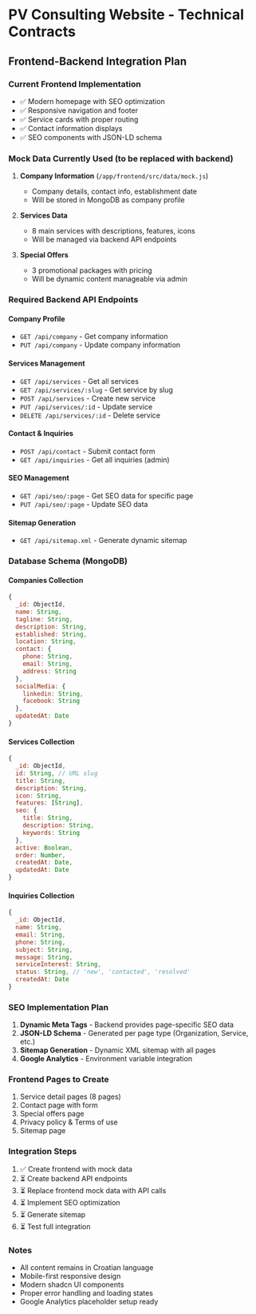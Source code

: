 # PV Consulting Website - Technical Contracts

## Frontend-Backend Integration Plan

### Current Frontend Implementation
- ✅ Modern homepage with SEO optimization
- ✅ Responsive navigation and footer
- ✅ Service cards with proper routing
- ✅ Contact information displays
- ✅ SEO components with JSON-LD schema

### Mock Data Currently Used (to be replaced with backend)
1. **Company Information** (`/app/frontend/src/data/mock.js`)
   - Company details, contact info, establishment date
   - Will be stored in MongoDB as company profile

2. **Services Data**
   - 8 main services with descriptions, features, icons
   - Will be managed via backend API endpoints

3. **Special Offers**
   - 3 promotional packages with pricing
   - Will be dynamic content manageable via admin

### Required Backend API Endpoints

#### Company Profile
- `GET /api/company` - Get company information
- `PUT /api/company` - Update company information

#### Services Management
- `GET /api/services` - Get all services
- `GET /api/services/:slug` - Get service by slug
- `POST /api/services` - Create new service
- `PUT /api/services/:id` - Update service
- `DELETE /api/services/:id` - Delete service

#### Contact & Inquiries
- `POST /api/contact` - Submit contact form
- `GET /api/inquiries` - Get all inquiries (admin)

#### SEO Management
- `GET /api/seo/:page` - Get SEO data for specific page
- `PUT /api/seo/:page` - Update SEO data

#### Sitemap Generation
- `GET /api/sitemap.xml` - Generate dynamic sitemap

### Database Schema (MongoDB)

#### Companies Collection
```javascript
{
  _id: ObjectId,
  name: String,
  tagline: String,
  description: String,
  established: String,
  location: String,
  contact: {
    phone: String,
    email: String,
    address: String
  },
  socialMedia: {
    linkedin: String,
    facebook: String
  },
  updatedAt: Date
}
```

#### Services Collection
```javascript
{
  _id: ObjectId,
  id: String, // URL slug
  title: String,
  description: String,
  icon: String,
  features: [String],
  seo: {
    title: String,
    description: String,
    keywords: String
  },
  active: Boolean,
  order: Number,
  createdAt: Date,
  updatedAt: Date
}
```

#### Inquiries Collection
```javascript
{
  _id: ObjectId,
  name: String,
  email: String,
  phone: String,
  subject: String,
  message: String,
  serviceInterest: String,
  status: String, // 'new', 'contacted', 'resolved'
  createdAt: Date
}
```

### SEO Implementation Plan
1. **Dynamic Meta Tags** - Backend provides page-specific SEO data
2. **JSON-LD Schema** - Generated per page type (Organization, Service, etc.)
3. **Sitemap Generation** - Dynamic XML sitemap with all pages
4. **Google Analytics** - Environment variable integration

### Frontend Pages to Create
1. Service detail pages (8 pages)
2. Contact page with form
3. Special offers page
4. Privacy policy & Terms of use
5. Sitemap page

### Integration Steps
1. ✅ Create frontend with mock data
2. ⏳ Create backend API endpoints
3. ⏳ Replace frontend mock data with API calls
4. ⏳ Implement SEO optimization
5. ⏳ Generate sitemap
6. ⏳ Test full integration

### Notes
- All content remains in Croatian language
- Mobile-first responsive design
- Modern shadcn UI components
- Proper error handling and loading states
- Google Analytics placeholder setup ready